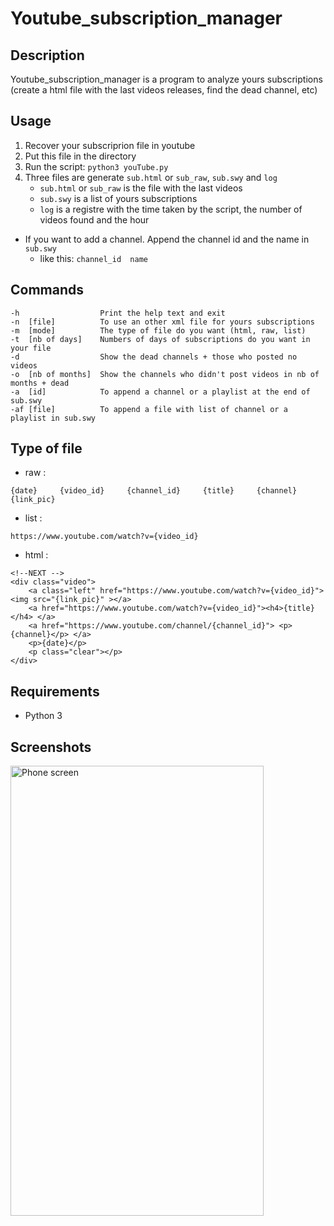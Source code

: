 # Youtube_subscription_manager

## Description
Youtube_subscription_manager is a program to analyze yours subscriptions (create a html file with the last videos releases, find the dead channel, etc)

## Usage
1. Recover your subscriprion file in youtube
2. Put this file in the directory
3. Run the script:
``` python3 youTube.py ```
4. Three files are generate `sub.html` or `sub_raw`, `sub.swy` and `log`
    - `sub.html` or `sub_raw` is the file with the last videos
    - `sub.swy` is a list of yours subscriptions
    - `log` is a registre with the time taken by the script, the number of videos found and the hour
- If you want to add a channel. Append the channel id and the name in ` sub.swy`
    - like this: ```channel_id  name ```

## Commands
```
-h                  Print the help text and exit
-n  [file]          To use an other xml file for yours subscriptions
-m  [mode]          The type of file do you want (html, raw, list)
-t  [nb of days]    Numbers of days of subscriptions do you want in your file
-d                  Show the dead channels + those who posted no videos
-o  [nb of months]  Show the channels who didn't post videos in nb of months + dead
-a  [id]            To append a channel or a playlist at the end of sub.swy
-af [file]          To append a file with list of channel or a playlist in sub.swy
```

## Type of file
- raw :
```
{date}     {video_id}     {channel_id}     {title}     {channel}     {link_pic}
```
- list :
```
https://www.youtube.com/watch?v={video_id}
```
- html :
```
<!--NEXT -->
<div class="video">
	<a class="left" href="https://www.youtube.com/watch?v={video_id}"> <img src="{link_pic}" ></a>
	<a href="https://www.youtube.com/watch?v={video_id}"><h4>{title}</h4> </a>
	<a href="https://www.youtube.com/channel/{channel_id}"> <p>{channel}</p> </a>
	<p>{date}</p>
	<p class="clear"></p>
</div>
```

## Requirements
- Python 3

## Screenshots
<p><img src="./screenshot/index.pnj" alt="Phone screen" width=405px height=720px></p>
